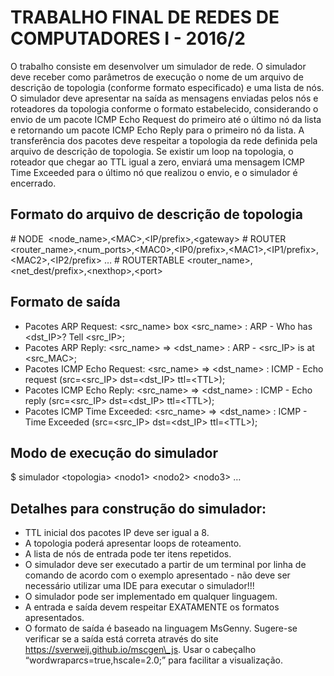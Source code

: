 # TRABALHO FINAL DE REDES DE COMPUTADORES I - 2016/2

O trabalho consiste em desenvolver um simulador de rede. O simulador deve receber como parâmetros de execução o nome de um arquivo de descrição de topologia (conforme formato especificado) e uma lista de nós. O simulador deve apresentar na saída as mensagens enviadas pelos nós e roteadores da topologia conforme o formato estabelecido, considerando o envio de um pacote ICMP Echo Request do primeiro até o último nó da lista e retornando um pacote ICMP Echo Reply para o primeiro nó da lista. A transferência dos pacotes deve respeitar a topologia da rede definida pela arquivo de descrição de topologia. Se existir um loop na topologia, o roteador que chegar ao TTL igual a zero, enviará uma mensagem ICMP Time Exceeded para o último nó que realizou o envio, e o simulador é encerrado.

## Formato do arquivo de descrição de topologia

\# NODE 
\<node\_name\>,\<MAC\>,\<IP/prefix\>,\<gateway\>
\# ROUTER
\<router\_name\>,\<num\_ports\>,\<MAC0\>,\<IP0/prefix\>,\<MAC1\>,\<IP1/prefix\>,\<MAC2\>,\<IP2/prefix\> …
\# ROUTERTABLE
\<router\_name\>,\<net\_dest/prefix\>,\<nexthop\>,\<port\>

## Formato de saída

- Pacotes ARP Request: \<src\_name\> box \<src\_name\> : ARP - Who has \<dst\_IP\>? Tell \<src\_IP\>;
- Pacotes ARP Reply: \<src\_name\> => \<dst\_name\> : ARP - \<src\_IP\> is at \<src\_MAC\>;
- Pacotes ICMP Echo Request: \<src\_name\> => \<dst\_name\> : ICMP - Echo request (src=\<src\_IP\> dst=\<dst\_IP\> ttl=\<TTL\>);
- Pacotes ICMP Echo Reply: \<src\_name\> => \<dst\_name\> : ICMP - Echo reply (src=\<src\_IP\> dst=\<dst\_IP\> ttl=\<TTL\>);
- Pacotes ICMP Time Exceeded: \<src\_name\> => \<dst\_name\> : ICMP - Time Exceeded (src=\<src\_IP\> dst=\<dst\_IP\> ttl=\<TTL\>);

## Modo de execução do simulador

$ simulador \<topologia\> \<nodo1\> \<nodo2\> \<nodo3\> …

## Detalhes para construção do simulador:

- TTL inicial dos pacotes IP deve ser igual a 8.
- A topologia poderá apresentar loops de roteamento.
- A lista de nós de entrada pode ter itens repetidos.
- O simulador deve ser executado a partir de um terminal por linha de comando de acordo com o exemplo apresentado - não deve ser necessário utilizar uma IDE para executar o simulador!!!
- O simulador pode ser implementado em qualquer linguagem.
- A entrada e saída devem respeitar EXATAMENTE os formatos apresentados.
- O formato de saída é baseado na linguagem MsGenny. Sugere-se verificar se a saída está correta através do site https://sverweij.github.io/mscgen\_js. Usar o cabeçalho “wordwraparcs=true,hscale=2.0;” para facilitar a visualização.
